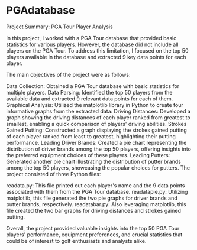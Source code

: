 # PGAdatabase

Project Summary: PGA Tour Player Analysis

In this project, I worked with a PGA Tour database that provided basic statistics for various players. However, the database did not include all players on the PGA Tour. To address this limitation, I focused on the top 50 players available in the database and extracted 9 key data points for each player.

The main objectives of the project were as follows:

Data Collection: Obtained a PGA Tour database with basic statistics for multiple players.
Data Parsing: Identified the top 50 players from the available data and extracted 9 relevant data points for each of them.
Graphical Analysis: Utilized the matplotlib library in Python to create four informative graphs from the extracted data:
Driving Distances: Developed a graph showing the driving distances of each player ranked from greatest to smallest, enabling a quick comparison of players' driving abilities.
Strokes Gained Putting: Constructed a graph displaying the strokes gained putting of each player ranked from least to greatest, highlighting their putting performance.
Leading Driver Brands: Created a pie chart representing the distribution of driver brands among the top 50 players, offering insights into the preferred equipment choices of these players.
Leading Putters: Generated another pie chart illustrating the distribution of putter brands among the top 50 players, showcasing the popular choices for putters.
The project consisted of three Python files:

readata.py: This file printed out each player's name and the 9 data points associated with them from the PGA Tour database.
readatapie.py: Utilizing matplotlib, this file generated the two pie graphs for driver brands and putter brands, respectively.
readatabar.py: Also leveraging matplotlib, this file created the two bar graphs for driving distances and strokes gained putting.

Overall, the project provided valuable insights into the top 50 PGA Tour players' performance, equipment preferences, and crucial statistics that could be of interest to golf enthusiasts and analysts alike.
